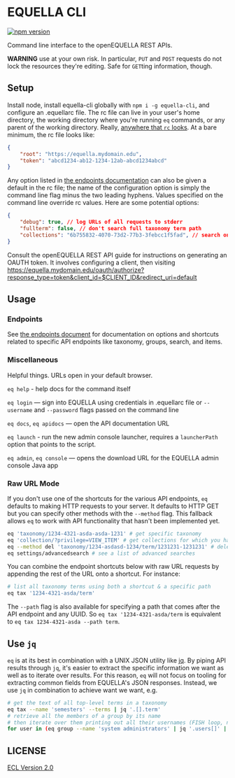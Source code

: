 # EQUELLA CLI

[![npm version](https://badge.fury.io/js/equella-cli.svg)](https://badge.fury.io/js/equella-cli)

Command line interface to the openEQUELLA REST APIs.

**WARNING** use at your own risk. In particular, `PUT` and `POST` requests do not lock the resources they're editing. Safe for `GET`ting information, though.

## Setup

Install node, install equella-cli globally with `npm i -g equella-cli`, and configure an .equellarc file. The rc file can live in your user's home directory, the working directory where you're running `eq` commands, or any parent of the working directory. Really, [anywhere that `rc` looks](https://github.com/dominictarr/rc#standards). At a bare minimum, the rc file looks like:

```json
{
    "root": "https://equella.mydomain.edu",
    "token": "abcd1234-ab12-1234-12ab-abcd1234abcd"
}
```

Any option listed in [the endpoints documentation](endpoints.md) can also be given a default in the rc file; the name of the configuration option is simply the command line flag minus the two leading hyphens. Values specified on the command line override rc values. Here are some potential options:

```json
{
    "debug": true, // log URLs of all requests to stderr
    "fullterm": false, // don't search full taxonomy term path
    "collections": "6b755832-4070-73d2-77b3-3febcc1f5fad", // search only this collection
}
```

Consult the openEQUELLA REST API guide for instructions on generating an OAUTH token. It involves configuring a client, then visiting https://equella.mydomain.edu/oauth/authorize?response_type=token&client_id=$CLIENT_ID&redirect_uri=default

## Usage

### Endpoints

See [the endpoints document](endpoints.md) for documentation on options and shortcuts related to specific API endpoints like taxonomy, groups, search, and items.

### Miscellaneous

Helpful things. URLs open in your default browser.

`eq help` - help docs for the command itself

`eq login` — sign into EQUELLA using credentials in .equellarc file or `--username` and `--password` flags passed on the command line

`eq docs`, `eq apidocs` — open the API documentation URL

`eq launch` - run the new admin console launcher, requires a `launcherPath` option that points to the script.

`eq admin`, `eq console` — opens the download URL for the EQUELLA admin console Java app

### Raw URL Mode

If you don't use one of the shortcuts for the various API endpoints, `eq` defaults to making HTTP requests to your server. It defaults to HTTP GET but you can specify other methods with the `--method` flag. This fallback allows `eq` to work with API functionality that hasn't been implemented yet.

```sh
eq 'taxonomy/1234-4321-asda-asda-1231' # get specific taxonomy
eq 'collection/?privilege=VIEW_ITEM' # get collections for which you have VIEW_ITEM privilege
eq --method del 'taxonomy/1234-asdasd-1234/term/1231231-1231231' # delete a term
eq settings/advancedsearch # see a list of advanced searches
```

You can combine the endpoint shortcuts below with raw URL requests by appending the rest of the URL onto a shortcut. For instance:

```sh
# list all taxonomy terms using both a shortcut & a specific path
eq tax '1234-4321-asda/term'
```

The `--path` flag is also available for specifying a path that comes after the API endpoint and any UUID. So `eq tax '1234-4321-asda/term` is equivalent to `eq tax 1234-4321-asda --path term`.

## Use `jq`

`eq` is at its best in combination with a UNIX JSON utility like [jq](https://stedolan.github.io/jq/). By piping API results through `jq`, it's easier to extract the specific information we want as well as to iterate over results. For this reason, `eq` will not focus on tooling for extracting common fields from EQUELLA's JSON responses. Instead, we use `jq` in combination to achieve want we want, e.g.

```sh
# get the text of all top-level terms in a taxonomy
eq tax --name 'semesters' --terms | jq '.[].term'
# retrieve all the members of a group by its name
# then iterate over them printing out all their usernames (FISH loop, not BASH)
for user in (eq group --name 'system administrators' | jq '.users[]' | tr -d '"'); eq user $user | jq '.username'; end
```

## LICENSE

[ECL Version 2.0](https://opensource.org/licenses/ECL-2.0)

